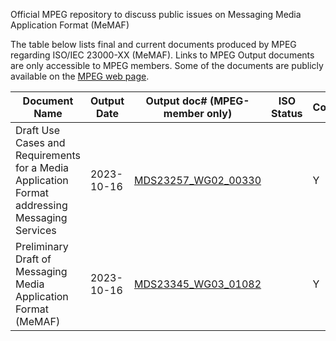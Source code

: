 Official MPEG repository to discuss public issues on Messaging Media Application Format (MeMAF) 

The table below lists final and current documents produced by MPEG regarding ISO/IEC 23000-XX (MeMAF). Links to MPEG Output documents are only accessible to MPEG members. Some of the documents are publicly available on the [MPEG web page](http://mpeg.org).

| Document Name | Output Date | Output doc# (MPEG-member only) | ISO Status | Comments | Public |
| ----- | ----- | ----- | ----- | ----- | ----- | 
| Draft Use Cases and Requirements for a Media Application Format addressing Messaging Services | 2023-10-16 | [MDS23257_WG02_00330](https://dms.mpeg.expert/doc_end_user/documents/144_Hannover/wg11/MDS23257_WG02_N00330.zip) |  | Y |
| Preliminary Draft of Messaging Media Application Format (MeMAF)	 | 2023-10-16 | [MDS23345_WG03_01082](https://dms.mpeg.expert/doc_end_user/documents/144_Hannover/wg11/MDS23345_WG03_N01082.zip) |  | Y |
